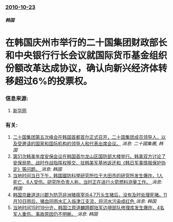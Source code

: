 ### [2010-10-23](/news/2010/10/23/index.md)

##### 韩国
#  在韩国庆州市举行的二十国集团财政部长和中央银行行长会议就国际货币基金组织份额改革达成协议，确认向新兴经济体转移超过6%的投票权。




### 信息来源:

1. [新华网](http://news.xinhuanet.com/2010-10/24/c_12694436.htm)

### 有关:

1. [ 二十国集团第五次峰会在韩国首都首尔正式召开，二十国集团成员领导人，以及受邀请的国家和国际机构的领导人和代表出席会议。](/zh/news/2010/11/12/二十国集团第五次峰会在韩国首都首尔正式召开-二十国集团成员领导人-以及受邀请的国家和国际机构的领导人和代表出席会议.md) _消息: 二十國集團, 韩国_
2. [ 第51次韩美年度安保会议在韩国首尔龙山区国防部大楼举行。韩美双方讨论了安保局势、战时作战指挥权移交、驻韩美军基地返还和《韩日军事情报保护协定》等问题。 ](/zh/news/2019/11/15/第51次韩美年度安保会议在韩国首尔龙山区国防部大楼举行-韩美双方讨论了安保局势-战时作战指挥权移交-驻韩美军基地返还和.md) _消息: 韩国_
3. [ 当地时间当日下午，韩国國防科學研究所位于大田市的研究所发生爆炸，1人死亡，6人受伤。研究所负责人称，当时正在进行火箭燃料测量工作。 ](/zh/news/2019/11/13/当地时间当日下午-韩国國防科學研究所位于大田市的研究所发生爆炸-1人死亡-6人受伤-研究所负责人称-当时正在进行火箭燃.md) _消息: 韩国_
4. [ 韩国京畿道涟川郡为防范非洲猪瘟宰杀4.7万头生猪后，没有及时处理死猪。11月10日雨后，猪血同雨水汇入临津江支流，将河水污染成红色 ](/zh/news/2019/11/12/韩国京畿道涟川郡为防范非洲猪瘟宰杀47万头生猪后-没有及时处理死猪-11月10日雨后-猪血同雨水汇入临津江支流-将河.md) _消息: 韩国_
5. [ 当地时间15时19分许，韩国江原道麟蹄郡陆军边境部队修理库发生爆炸，4名军人重伤。事故原因仍不明晰。 ](/zh/news/2019/11/12/当地时间15时19分许-韩国江原道麟蹄郡陆军边境部队修理库发生爆炸-4名军人重伤-事故原因仍不明晰.md) _消息: 韩国_
